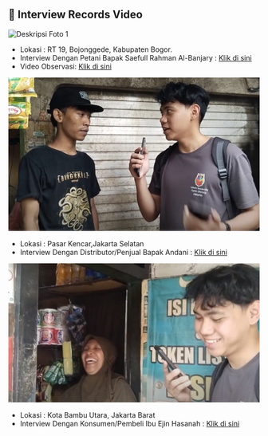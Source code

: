 ## 🔗 Interview Records Video

![Deskripsi Foto 1](https://github.com/lasakawatch/AI_Sentinel/blob/main/Lain-Lain/IMG_20250324_165238%20(1).jpg "Judul Foto 1")

- Lokasi :  RT 19, Bojonggede, Kabupaten Bogor. 
- Interview Dengan Petani Bapak Saefull Rahman Al-Banjary : [Klik di sini](https://youtu.be/puof79nEvNQ?si=DigyrPob0L97hLLq)
- Video Observasi: [Klik di sini](https://youtu.be/S0VrZFoLWZI?si=UXXCt9Dub7bzswF0)


![Deskripsi Foto 2](https://github.com/lasakawatch/AI_Sentinel/blob/main/Lain-Lain/Screenshot%202025-05-11%20174600.png "Judul Foto 2")

- Lokasi : Pasar Kencar,Jakarta Selatan
- Interview Dengan Distributor/Penjual Bapak Andani : [Klik di sini](https://youtu.be/rXQuA1h7BBo?si=Yn5xsAi0YGu-3IrB)

![Deskripsi Foto 2](https://github.com/lasakawatch/AI_Sentinel/blob/main/Lain-Lain/Screenshot%202025-05-11%20175111.png "Judul Foto 2")

- Lokasi : Kota Bambu Utara, Jakarta Barat
- Interview Dengan Konsumen/Pembeli Ibu Ejin Hasanah : [Klik di sini](https://youtu.be/4Gf2iYJ_jvc?si=g5bCp9DJm3rs9EaR)

